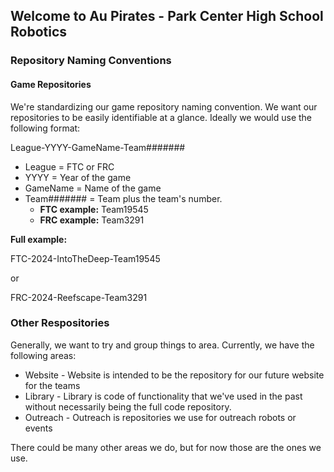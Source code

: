 ## Welcome to Au Pirates - Park Center High School Robotics

### Repository Naming Conventions
#### Game Repositories
We're standardizing our game repository naming convention.   We want our repositories to be easily identifiable at a glance.    Ideally we would use the following format:

League-YYYY-GameName-Team#######

* League = FTC or FRC
* YYYY = Year of the game
* GameName = Name of the game
* Team####### = Team plus the team's number.
  * **FTC example:** Team19545
  * **FRC example:** Team3291

**Full example:**

FTC-2024-IntoTheDeep-Team19545

or

FRC-2024-Reefscape-Team3291

### Other Respositories ###
Generally, we want to try and group things to area.  Currently, we have the following areas:
* Website - Website is intended to be the repository for our future website for the teams
* Library - Library is code of functionality that we've used in the past without necessarily being the full code repository.
* Outreach - Outreach is repositories we use for outreach robots or events

There could be many other areas we do, but for now those are the ones we use.
